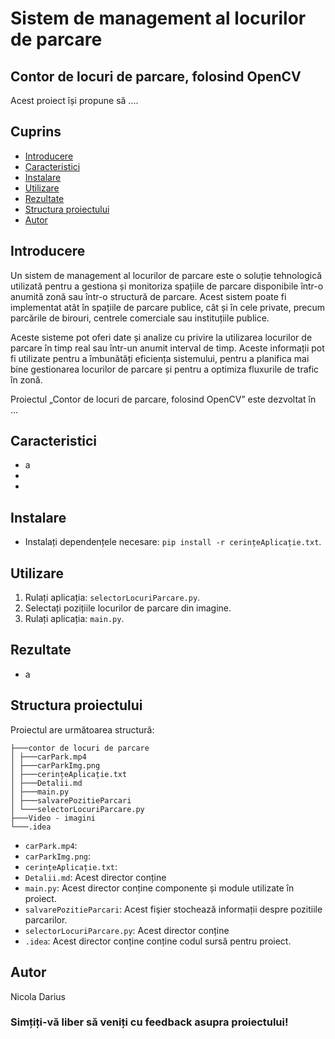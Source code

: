 # Sistem de management al locurilor de parcare
## Contor de locuri de parcare, folosind OpenCV
Acest proiect își propune să ....

## Cuprins
- [Introducere](#introducere)
- [Caracteristici](#caracteristici)
- [Instalare](#instalare)
- [Utilizare](#utilizare)
- [Rezultate](#rezultate)
- [Structura proiectului](#structura-proiectului)
- [Autor](#autor)

## Introducere
Un sistem de management al locurilor de parcare este o soluție tehnologică utilizată pentru a gestiona și monitoriza spațiile de parcare disponibile într-o anumită zonă sau într-o structură de parcare. Acest sistem poate fi implementat atât în spațiile de parcare publice, cât și în cele private, precum parcările de birouri, centrele comerciale sau instituțiile publice.

Aceste sisteme pot oferi date și analize cu privire la utilizarea locurilor de parcare în timp real sau într-un anumit interval de timp. Aceste informații pot fi utilizate pentru a îmbunătăți eficiența sistemului, pentru a planifica mai bine gestionarea locurilor de parcare și pentru a optimiza fluxurile de trafic în zonă.

Proiectul „Contor de locuri de parcare, folosind OpenCV” este dezvoltat în ...

## Caracteristici
- a
- 
- 
## Instalare
- Instalați dependențele necesare: `pip install -r cerințeAplicație.txt`.

## Utilizare
1. Rulați aplicația: `selectorLocuriParcare.py`.
2. Selectați pozițiile locurilor de parcare din imagine.
3. Rulați aplicația: `main.py`.

## Rezultate
- a

## Structura proiectului
Proiectul are următoarea structură:
    

    ├───contor de locuri de parcare
    │ ├───carPark.mp4
    │ ├───carParkImg.png
    │ ├───cerințeAplicație.txt
    │ ├───Detalii.md
    │ ├───main.py
    │ ├───salvarePozitieParcari
    │ └───selectorLocuriParcare.py
    ├───Video - imagini
    └───.idea

- `carPark.mp4`:
- `carParkImg.png`: 
- `cerințeAplicație.txt`: 
- `Detalii.md`: Acest director conține
- `main.py`: Acest director conține componente și module utilizate în proiect.
- `salvarePozitieParcari`: Acest fişier stochează informații despre pozitiile parcarilor.
- `selectorLocuriParcare.py`: Acest director conține 
- `.idea`: Acest director conține conține codul sursă pentru proiect.

## Autor
Nicola Darius

### Simțiți-vă liber să veniți cu feedback asupra proiectului!
